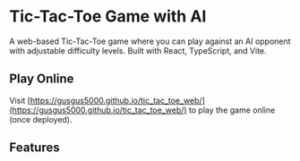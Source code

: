 # Tic-Tac-Toe Game with AI

A web-based Tic-Tac-Toe game where you can play against an AI opponent with adjustable difficulty levels. Built with React, TypeScript, and Vite.

## Play Online

Visit [https://gusgus5000.github.io/tic_tac_toe_web/](https://gusgus5000.github.io/tic_tac_toe_web/) to play the game online (once deployed).

## Features
